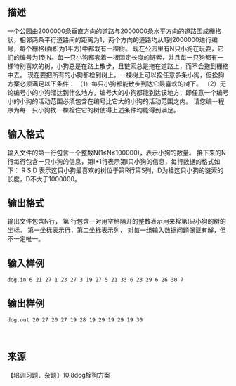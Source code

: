 ## 描述

一个公园由2000000条垂直方向的道路与2000000条水平方向的道路围成栅格状，相邻两条平行道路间的距离为1，两个方向的道路均从1到2000000进行编号，每个栅格(面积为1平方)中都栽有一棵树。 现在公园里有N只小狗在玩耍，它们的编号为1到N。每一只小狗都套着一根固定长度的链索，并且每一只狗都有一棵特别喜欢的树，小狗总是在路上散步，且链索总是拖在道路上，而不会拖到栅格中去。 现在要把所有的小狗都栓到树上，一棵树上可以拴任意多条小狗，但拴狗方案必须满足以下条件： （1）每只小狗都能散步到达它最喜欢的树下。 （2）无论编号小的小狗溜达到什么地方，编号大的小狗都能到达该地方，即任意一个编号小的小狗的活动范围必须包含在编号比它大的小狗的活动范围之内。 请您编一程序为每一只小狗找一棵栓住它的树使得上述条件均能得到满足。 

## 输入格式

输入文件的第一行包含一个整数N(1≤N≤100000)，表示小狗的数量。 接下来的N行每行包含一只小狗的信息，第I+1行表示第I只小狗的信息，每行数据的格式如下： R S D 表示这只小狗最喜欢的树位于第R行第S列，D为栓这只小狗的链索的长度，D不大于1000000。 

## 输出格式

输出文件包含N行， 第I行包含一对用空格隔开的整数表示用来栓第I只小狗的树的坐标。 第一坐标表示行，第二坐标表示列， 对每一组输入数据问题保证有解，但不一定唯一。

## 输入样例

```plaintext
dog.in 6 21 27 1 23 27 3 19 27 5 21 33 6 23 29 6 26 30 7 
```

## 输出样例

```plaintext
dog.out 20 27 20 27 19 28 19 29 19 29 19 30 
```



 

## 来源

【培训习题．杂题】10.8dog栓狗方案

